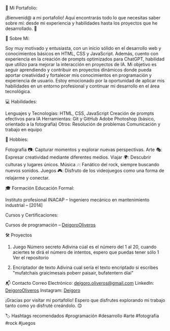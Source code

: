 
🌟 Mi Portafolio:

¡Bienvenid@ a mi portafolio! Aquí encontrarás todo lo que necesitas saber sobre mí: desde mi experiencia y habilidades hasta los proyectos que he desarrollado. 🚀

📖 Sobre Mí:

Soy muy motivado y entusiasta, con un inicio sólido en el desarrollo web y conocimientos básicos en HTML, CSS y JavaScript. Además, cuento con experiencia en la creación de prompts optimizados para ChatGPT, habilidad que utilizo para mejorar la interacción en proyectos de IA. Mi objetivo es seguir aprendiendo y contribuir en proyectos dinámicos donde pueda aportar creatividad y fortalecer mis conocimientos en programación y experiencia de usuario. Estoy emocionado por la oportunidad de aplicar mis habilidades en un entorno profesional y continuar mi desarrollo en el área tecnológica.

💻 Habilidades:

Lenguajes y Tecnologías:
HTML, CSS, JavaScript
Creación de prompts efectivos para IA
Herramientas:
Git y GitHub
Adobe Photoshop (básico, orientado a la fotografía)
Otros:
Resolución de problemas
Comunicación y trabajo en equipo

🎨 Hobbies:

Fotografía 📷: Capturar momentos y explorar nuevas perspectivas.
Arte 🎭: Expresar creatividad mediante diferentes medios.
Viajar 🌍: Descubrir culturas y lugares únicos.
Música 🎶: Fanático del rock, siempre buscando nuevos sonidos.
Juegos 🎮: Disfruto de los videojuegos como una forma de relajarme y conectar.

🎓 Formación
Educación Formal:

Instituto profesional INACAP – Ingeniero mecánico en mantenimiento industrial – [2014]

Cursos y Certificaciones:

Cursos de programación – [DeigoroOliveros](https://www.linkedin.com/in/deigoro-oliveros/)

🛠️ Proyectos
1. Juego Número secreto
Adivina cúal es el número del 1 al 20, cuando aciertes te dirá el número de intentos, espero que puedas tener sólo 1
Ver el repositorio

2. Encriptador de texto
Adivina cual sería el texto encriptado si escribes "mufatchais graicimesais poberr paisair, bufatentern díai"


📬 Contacto
Correo Electrónico: deigoro.oliveros@gmail.com
LinkedIn: [DeigoroOliveros](https://www.linkedin.com/in/deigoro-oliveros/)
Instagram: [Deigoro](https://www.instagram.com/deigoro/)

¡Gracias por visitar mi portafolio! Espero que disfrutes explorando mi trabajo tanto como yo disfruté creándolo. 😊

🏷️ Hashtags recomendados
#programación #desarrollo #arte #fotografía #rock #juegos
